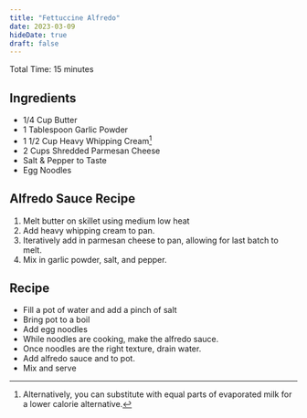 ```yaml
---
title: "Fettuccine Alfredo"
date: 2023-03-09
hideDate: true
draft: false
---
```


Total Time: 15 minutes

## Ingredients

- 1/4 Cup Butter
- 1 Tablespoon Garlic Powder
- 1 1/2 Cup Heavy Whipping Cream[^1]
- 2 Cups Shredded Parmesan Cheese
- Salt & Pepper to Taste
- Egg Noodles

## Alfredo Sauce Recipe

1. Melt butter on skillet using medium low heat
2. Add heavy whipping cream to pan.
3. Iteratively add in parmesan cheese to pan, allowing for last batch to melt.
4. Mix in garlic powder, salt, and pepper.

## Recipe

- Fill a pot of water and add a pinch of salt
- Bring pot to a boil
- Add egg noodles
- While noodles are cooking, make the alfredo sauce.
- Once noodles are the right texture, drain water.
- Add alfredo sauce and to pot.
- Mix and serve

[^1]: Alternatively, you can substitute with equal parts of evaporated milk for a lower calorie alternative.
